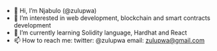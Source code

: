 - 👋 Hi, I’m Njabulo (@zulupwa)
- 👀 I’m interested in web development, blockchain and smart contracts development
- 🌱 I’m currently learning Solidity language, Hardhat and React
- 📫 How to reach me: 
twitter: @zulupwa
email: zulupwa@gmail.com

<!---
zulupwa/zulupwa is a ✨ special ✨ repository because its `README.md` (this file) appears on your GitHub profile.
You can click the Preview link to take a look at your changes.
--->
